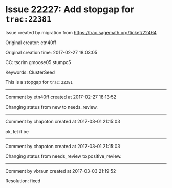 # Issue 22227: Add stopgap for `trac:22381`

Issue created by migration from https://trac.sagemath.org/ticket/22464

Original creator: etn40ff

Original creation time: 2017-02-27 18:03:05

CC:  tscrim gmoose05 stumpc5

Keywords: ClusterSeed

This is a stopgap for `trac:22381`


---

Comment by etn40ff created at 2017-02-27 18:13:52

Changing status from new to needs_review.


---

Comment by chapoton created at 2017-03-01 21:15:03

ok, let it be


---

Comment by chapoton created at 2017-03-01 21:15:03

Changing status from needs_review to positive_review.


---

Comment by vbraun created at 2017-03-03 21:19:52

Resolution: fixed
